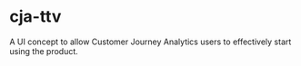 # cja-ttv
A UI concept to allow Customer Journey Analytics users to effectively start using the product.
